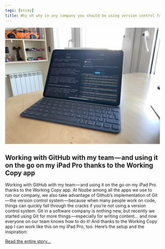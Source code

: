 ```yaml
---
tags: [essay]
title: Why oh why in any company you should be using version control for anything — how we use Github not only for code, but also for writing!
---
```


![Why in any company you should be using version control for anything — how we use Github not only for code, but also for writing!](/img/github.jpg)

## Working with GitHub with my team — and using it on the go on my iPad Pro thanks to the Working Copy app

Working with GitHub with my team — and using it on the go on my iPad Pro thanks to the Working Copy app. At Nozbe among all the apps we use to run our company, we also take advantage of Github’s implementation of Git — the version control system — because when many people work on code, things can quickly fall through the cracks if you’re not using a version control system. Git in a software company is nothing new, but recently we started using Git for more things — especially for writing content… and now everyone on our team knows how to do it! And thanks to the Working Copy app I can work like this on my iPad Pro, too. Here’s the setup and the inspiration:

[Read the entire story...](https://sliwinski.com)

<!--More-->
